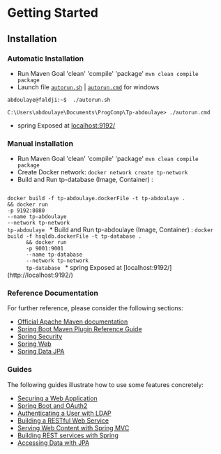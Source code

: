 # Getting Started
## Installation

### Automatic Installation
* Run Maven Goal 'clean' 'compile' 'package' <code>mvn clean compile package</code>
*  Launch file <code>[autorun.sh](autorun.sh)</code> | <code>[autorun.cmd](autorun.cmd)</code> for windows
```bash
abdoulaye@faldji:~$  ./autorun.sh 
```
```console
C:\Users\abdoulaye\Documents\ProgComp\Tp-abdoulaye> ./autorun.cmd
```
* spring Exposed at [localhost:9192/](http://localhost:9192/)

### Manual installation
* Run Maven Goal 'clean' 'compile' 'package' <code>mvn clean compile package</code>
* Create Docker network: <code>docker network create tp-network </code>
* Build and Run tp-database (Image, Container) : 
<code> 
docker build -f tp-abdoulaye.dockerFile -t tp-abdoulaye .
&& docker run
-p 9192:8080
--name tp-abdoulaye
--network tp-network
tp-abdoulaye </code>
* Build and Run tp-abdoulaye (Image, Container) : 
<code>docker build -f hsqldb.dockerFile -t tp-database .
      && docker run
      -p 9001:9001
      --name tp-database
      --network tp-network
      tp-database </code>
* spring Exposed at [localhost:9192/](http://localhost:9192/)

### Reference Documentation
For further reference, please consider the following sections:

* [Official Apache Maven documentation](https://maven.apache.org/guides/index.html)
* [Spring Boot Maven Plugin Reference Guide](https://docs.spring.io/spring-boot/docs/2.2.1.BUILD-SNAPSHOT/maven-plugin/)
* [Spring Security](https://docs.spring.io/spring-boot/docs/2.2.0.RELEASE/reference/htmlsingle/#boot-features-security)
* [Spring Web](https://docs.spring.io/spring-boot/docs/2.2.0.RELEASE/reference/htmlsingle/#boot-features-developing-web-applications)
* [Spring Data JPA](https://docs.spring.io/spring-boot/docs/2.2.0.RELEASE/reference/htmlsingle/#boot-features-jpa-and-spring-data)

### Guides
The following guides illustrate how to use some features concretely:

* [Securing a Web Application](https://spring.io/guides/gs/securing-web/)
* [Spring Boot and OAuth2](https://spring.io/guides/tutorials/spring-boot-oauth2/)
* [Authenticating a User with LDAP](https://spring.io/guides/gs/authenticating-ldap/)
* [Building a RESTful Web Service](https://spring.io/guides/gs/rest-service/)
* [Serving Web Content with Spring MVC](https://spring.io/guides/gs/serving-web-content/)
* [Building REST services with Spring](https://spring.io/guides/tutorials/bookmarks/)
* [Accessing Data with JPA](https://spring.io/guides/gs/accessing-data-jpa/)

